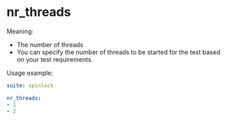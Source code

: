 # nr_threads

Meaning:
- The number of threads
- You can specify the number of threads to be started for
the test based on your test requirements.

Usage example:

```yaml
suite: spinlock

nr_threads:
- 1
- 2
```
